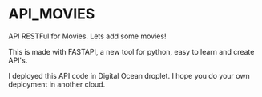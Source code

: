 # API_MOVIES
API RESTFul for Movies. Lets add some movies!

This is made with FASTAPI, a new tool for python, easy to learn and create API's.

I deployed this API code in Digital Ocean droplet. I hope you do your own deployment in another cloud.

